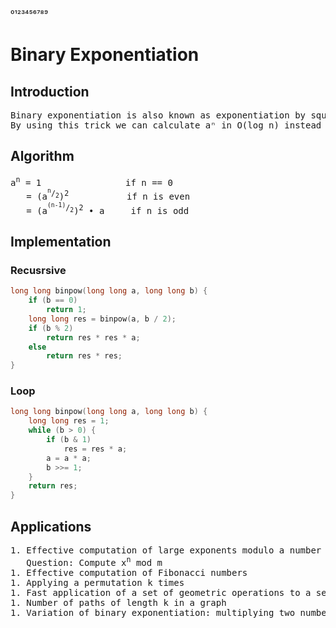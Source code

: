 ⁰¹²³⁴⁵⁶⁷⁸⁹
# Binary Exponentiation
## Introduction
<pre>
Binary exponentiation is also known as exponentiation by squaring.
By using this trick we can calculate aⁿ in O(log n) instead of O(n).
</pre>
## Algorithm
<pre>
a<sup>n</sup> = 1                if n == 0
   = (a<sup><sup>n</sup>/<sub>2</sub></sup>)<sup>2</sup>           if n is even
   = (a<sup><sup>(n-1)</sup>/<sub>2</sub></sup>)<sup>2</sup> • a     if n is odd
</pre>
## Implementation
### Recusrsive
```cpp
long long binpow(long long a, long long b) {
    if (b == 0)
        return 1;
    long long res = binpow(a, b / 2);
    if (b % 2)
        return res * res * a;
    else
        return res * res;
}
```
### Loop
```cpp
long long binpow(long long a, long long b) {
    long long res = 1;
    while (b > 0) {
        if (b & 1)
            res = res * a;
        a = a * a;
        b >>= 1;
    }
    return res;
}
```
## Applications
<pre>
1. Effective computation of large exponents modulo a number
   Question: Compute x<sup>n</sup> mod m
1. Effective computation of Fibonacci numbers
1. Applying a permutation k times
1. Fast application of a set of geometric operations to a set of points
1. Number of paths of length k in a graph
1. Variation of binary exponentiation: multiplying two numbers modulo
</pre>
